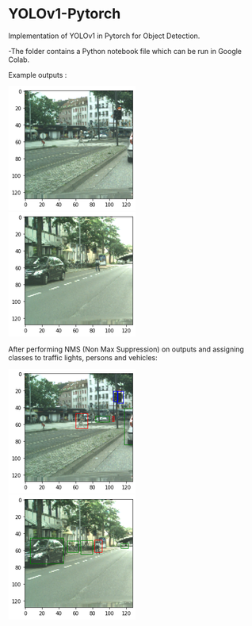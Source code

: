 # YOLOv1-Pytorch

Implementation of YOLOv1 in Pytorch for Object Detection.



-The folder contains a Python notebook file which can be run in Google Colab.

Example outputs : 

![](7.6.1.png)
![](7.6.1.1.png)


After performing NMS (Non Max Suppression) on outputs and assigning classes to traffic lights, persons and vehicles: 

![](7.6.4.png)
![](7.6.1.4.png)
